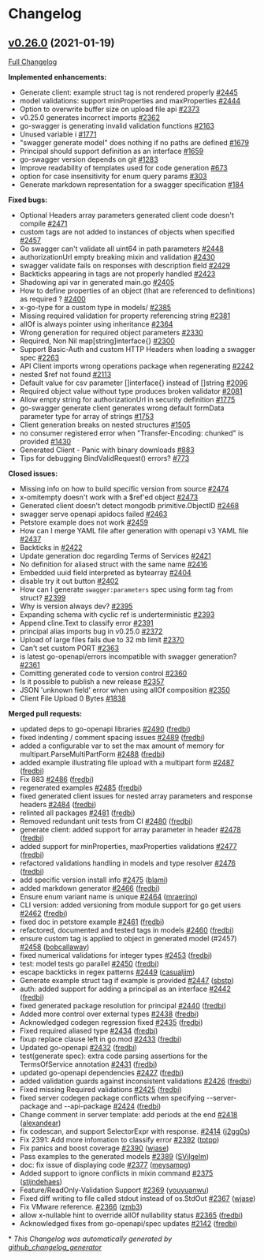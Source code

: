 # Changelog

## [v0.26.0](https://github.com/protodev-site/go-swagger/tree/v0.26.0) (2021-01-19)

[Full Changelog](https://github.com/protodev-site/go-swagger/compare/v0.25.0...v0.26.0)

**Implemented enhancements:**

- Generate client: example struct tag is not rendered properly [\#2445](https://github.com/protodev-site/go-swagger/issues/2445)
- model validations: support minProperties and maxProperties [\#2444](https://github.com/protodev-site/go-swagger/issues/2444)
- Option to overwrite buffer size on upload file api  [\#2373](https://github.com/protodev-site/go-swagger/issues/2373)
- v0.25.0 generates incorrect imports [\#2362](https://github.com/protodev-site/go-swagger/issues/2362)
- go-swagger is generating invalid validation functions [\#2163](https://github.com/protodev-site/go-swagger/issues/2163)
- Unused variable i [\#1771](https://github.com/protodev-site/go-swagger/issues/1771)
- "swagger generate model" does nothing if no paths are defined [\#1679](https://github.com/protodev-site/go-swagger/issues/1679)
- Principal should support definition as an interface [\#1659](https://github.com/protodev-site/go-swagger/issues/1659)
- go-swagger version depends on git [\#1283](https://github.com/protodev-site/go-swagger/issues/1283)
- Improve readability of templates used for code generation [\#673](https://github.com/protodev-site/go-swagger/issues/673)
- option for case insensitivity for enum query params [\#303](https://github.com/protodev-site/go-swagger/issues/303)
- Generate markdown representation for a swagger specification [\#184](https://github.com/protodev-site/go-swagger/issues/184)

**Fixed bugs:**

- Optional Headers array parameters generated client code doesn't compile [\#2471](https://github.com/protodev-site/go-swagger/issues/2471)
- custom tags are not added to instances of objects when specified [\#2457](https://github.com/protodev-site/go-swagger/issues/2457)
- Go swagger can't validate all uint64 in path parameters [\#2448](https://github.com/protodev-site/go-swagger/issues/2448)
- authorizationUrl empty breaking mixin and validation [\#2430](https://github.com/protodev-site/go-swagger/issues/2430)
- swagger validate fails on responses with description field [\#2429](https://github.com/protodev-site/go-swagger/issues/2429)
- Backticks appearing in tags are not properly handled [\#2423](https://github.com/protodev-site/go-swagger/issues/2423)
- Shadowing api var in generated main.go [\#2405](https://github.com/protodev-site/go-swagger/issues/2405)
- How to define properties of an object \(that are referenced to definitions\) as required ? [\#2400](https://github.com/protodev-site/go-swagger/issues/2400)
- x-go-type for a custom type in models/ [\#2385](https://github.com/protodev-site/go-swagger/issues/2385)
- Missing required validation for property referencing string [\#2381](https://github.com/protodev-site/go-swagger/issues/2381)
- allOf is always pointer using inheritance [\#2364](https://github.com/protodev-site/go-swagger/issues/2364)
- Wrong generation for required object parameters [\#2330](https://github.com/protodev-site/go-swagger/issues/2330)
- Required, Non Nil map\[string\]interface{} [\#2300](https://github.com/protodev-site/go-swagger/issues/2300)
- Support Basic-Auth and custom HTTP Headers when loading a swagger spec [\#2263](https://github.com/protodev-site/go-swagger/issues/2263)
- API Client imports wrong operations package when regenerating [\#2242](https://github.com/protodev-site/go-swagger/issues/2242)
- nested  $ref not found [\#2113](https://github.com/protodev-site/go-swagger/issues/2113)
- Default value for csv parameter \[\]interface{} instead of \[\]string [\#2096](https://github.com/protodev-site/go-swagger/issues/2096)
- Required object value without type produces broken validator [\#2081](https://github.com/protodev-site/go-swagger/issues/2081)
- Allow empty string for authorizationUrl in security definition [\#1775](https://github.com/protodev-site/go-swagger/issues/1775)
- go-swagger generate client generates wrong default formData parameter type for array of strings [\#1753](https://github.com/protodev-site/go-swagger/issues/1753)
- Client generation breaks on nested structures [\#1505](https://github.com/protodev-site/go-swagger/issues/1505)
- no consumer registered error when "Transfer-Encoding: chunked" is provided [\#1430](https://github.com/protodev-site/go-swagger/issues/1430)
- Generated Client - Panic with binary downloads [\#883](https://github.com/protodev-site/go-swagger/issues/883)
- Tips for debugging BindValidRequest\(\) errors? [\#773](https://github.com/protodev-site/go-swagger/issues/773)

**Closed issues:**

- Missing info on how to build specific version from source [\#2474](https://github.com/protodev-site/go-swagger/issues/2474)
- x-omitempty doesn't work with a $ref'ed object [\#2473](https://github.com/protodev-site/go-swagger/issues/2473)
- Generated client doesn't detect mongodb primitive.ObjectID [\#2468](https://github.com/protodev-site/go-swagger/issues/2468)
- swagger serve openapi apidocs failed [\#2463](https://github.com/protodev-site/go-swagger/issues/2463)
- Petstore example does not work [\#2459](https://github.com/protodev-site/go-swagger/issues/2459)
- How can I merge YAML file after generation with openapi v3 YAML file [\#2437](https://github.com/protodev-site/go-swagger/issues/2437)
- Backticks in  [\#2422](https://github.com/protodev-site/go-swagger/issues/2422)
- Update generation doc regarding Terms of Services [\#2421](https://github.com/protodev-site/go-swagger/issues/2421)
- No definition for aliased struct with the same name [\#2416](https://github.com/protodev-site/go-swagger/issues/2416)
- Embedded uuid field interpreted as bytearray [\#2404](https://github.com/protodev-site/go-swagger/issues/2404)
- disable try it out button [\#2402](https://github.com/protodev-site/go-swagger/issues/2402)
- How can I generate `swagger:parameters` spec using form tag from struct? [\#2399](https://github.com/protodev-site/go-swagger/issues/2399)
- Why is version always dev? [\#2395](https://github.com/protodev-site/go-swagger/issues/2395)
- Expanding schema with cyclic ref is underterministic [\#2393](https://github.com/protodev-site/go-swagger/issues/2393)
- Append cline.Text  to classify error [\#2391](https://github.com/protodev-site/go-swagger/issues/2391)
- principal alias imports bug in v0.25.0 [\#2372](https://github.com/protodev-site/go-swagger/issues/2372)
- Upload of large files fails due to 32 mb limit [\#2370](https://github.com/protodev-site/go-swagger/issues/2370)
- Can't set custom PORT [\#2363](https://github.com/protodev-site/go-swagger/issues/2363)
- is latest go-openapi/errors incompatible with swagger generation? [\#2361](https://github.com/protodev-site/go-swagger/issues/2361)
- Comitting generated code to version control [\#2360](https://github.com/protodev-site/go-swagger/issues/2360)
- Is it possible to publish a new release [\#2357](https://github.com/protodev-site/go-swagger/issues/2357)
- JSON 'unknown field' error when using allOf composition [\#2350](https://github.com/protodev-site/go-swagger/issues/2350)
- Client File Upload 0 Bytes [\#1838](https://github.com/protodev-site/go-swagger/issues/1838)

**Merged pull requests:**

- updated deps to go-openapi libraries [\#2490](https://github.com/protodev-site/go-swagger/pull/2490) ([fredbi](https://github.com/fredbi))
- fixed indenting / comment spacing issues [\#2489](https://github.com/protodev-site/go-swagger/pull/2489) ([fredbi](https://github.com/fredbi))
- added a configurable var to set the max amount of memory for multipart.ParseMultiPartForm [\#2488](https://github.com/protodev-site/go-swagger/pull/2488) ([fredbi](https://github.com/fredbi))
- added example illustrating file upload with a multipart form [\#2487](https://github.com/protodev-site/go-swagger/pull/2487) ([fredbi](https://github.com/fredbi))
- Fix 883 [\#2486](https://github.com/protodev-site/go-swagger/pull/2486) ([fredbi](https://github.com/fredbi))
- regenerated examples [\#2485](https://github.com/protodev-site/go-swagger/pull/2485) ([fredbi](https://github.com/fredbi))
- fixed generated client issues for nested array parameters and response headers [\#2484](https://github.com/protodev-site/go-swagger/pull/2484) ([fredbi](https://github.com/fredbi))
- relinted all packages [\#2481](https://github.com/protodev-site/go-swagger/pull/2481) ([fredbi](https://github.com/fredbi))
- Removed redundant unit tests from CI [\#2480](https://github.com/protodev-site/go-swagger/pull/2480) ([fredbi](https://github.com/fredbi))
- generate client: added support for array parameter in header [\#2478](https://github.com/protodev-site/go-swagger/pull/2478) ([fredbi](https://github.com/fredbi))
- added support for minProperties, maxProperties validations [\#2477](https://github.com/protodev-site/go-swagger/pull/2477) ([fredbi](https://github.com/fredbi))
- refactored validations handling in models and type resolver [\#2476](https://github.com/protodev-site/go-swagger/pull/2476) ([fredbi](https://github.com/fredbi))
- add specific version install info [\#2475](https://github.com/protodev-site/go-swagger/pull/2475) ([blami](https://github.com/blami))
- added markdown generator [\#2466](https://github.com/protodev-site/go-swagger/pull/2466) ([fredbi](https://github.com/fredbi))
- Ensure enum variant name is unique [\#2464](https://github.com/protodev-site/go-swagger/pull/2464) ([mraerino](https://github.com/mraerino))
- CLI version: added versioning from module support for go get users [\#2462](https://github.com/protodev-site/go-swagger/pull/2462) ([fredbi](https://github.com/fredbi))
- fixed doc in petstore example [\#2461](https://github.com/protodev-site/go-swagger/pull/2461) ([fredbi](https://github.com/fredbi))
- refactored, documented and tested tags in models [\#2460](https://github.com/protodev-site/go-swagger/pull/2460) ([fredbi](https://github.com/fredbi))
- ensure custom tag is applied to object in generated model \(\#2457\) [\#2458](https://github.com/protodev-site/go-swagger/pull/2458) ([bobcallaway](https://github.com/bobcallaway))
- fixed numerical validations for integer types [\#2453](https://github.com/protodev-site/go-swagger/pull/2453) ([fredbi](https://github.com/fredbi))
- test: model tests go parallel [\#2450](https://github.com/protodev-site/go-swagger/pull/2450) ([fredbi](https://github.com/fredbi))
- escape backticks in regex patterns [\#2449](https://github.com/protodev-site/go-swagger/pull/2449) ([casualjim](https://github.com/casualjim))
- Generate example struct tag if example is provided [\#2447](https://github.com/protodev-site/go-swagger/pull/2447) ([sbstp](https://github.com/sbstp))
- auth: added support for adding a principal as an interface  [\#2442](https://github.com/protodev-site/go-swagger/pull/2442) ([fredbi](https://github.com/fredbi))
- fixed generated package resolution for principal [\#2440](https://github.com/protodev-site/go-swagger/pull/2440) ([fredbi](https://github.com/fredbi))
- Added more control over external types [\#2438](https://github.com/protodev-site/go-swagger/pull/2438) ([fredbi](https://github.com/fredbi))
- Acknowledged codegen regression fixed [\#2435](https://github.com/protodev-site/go-swagger/pull/2435) ([fredbi](https://github.com/fredbi))
- Fixed required aliased type [\#2434](https://github.com/protodev-site/go-swagger/pull/2434) ([fredbi](https://github.com/fredbi))
- fixup replace clause left in go.mod [\#2433](https://github.com/protodev-site/go-swagger/pull/2433) ([fredbi](https://github.com/fredbi))
- Updated go-openapi [\#2432](https://github.com/protodev-site/go-swagger/pull/2432) ([fredbi](https://github.com/fredbi))
- test\(generate spec\): extra code parsing assertions for the TermsOfService annotation [\#2431](https://github.com/protodev-site/go-swagger/pull/2431) ([fredbi](https://github.com/fredbi))
- updated go-openapi dependencies [\#2427](https://github.com/protodev-site/go-swagger/pull/2427) ([fredbi](https://github.com/fredbi))
- added validation guards against inconsistent validations [\#2426](https://github.com/protodev-site/go-swagger/pull/2426) ([fredbi](https://github.com/fredbi))
- Fixed missing Required validations [\#2425](https://github.com/protodev-site/go-swagger/pull/2425) ([fredbi](https://github.com/fredbi))
- fixed server codegen package conflicts when specifying --server-package and --api-package [\#2424](https://github.com/protodev-site/go-swagger/pull/2424) ([fredbi](https://github.com/fredbi))
- Change comment in server template: add periods at the end [\#2418](https://github.com/protodev-site/go-swagger/pull/2418) ([alexandear](https://github.com/alexandear))
- fix codescan, and support SelectorExpr with response. [\#2414](https://github.com/protodev-site/go-swagger/pull/2414) ([j2gg0s](https://github.com/j2gg0s))
- Fix 2391: Add more infomation to classify error [\#2392](https://github.com/protodev-site/go-swagger/pull/2392) ([tptpp](https://github.com/tptpp))
- Fix panics and boost coverage [\#2390](https://github.com/protodev-site/go-swagger/pull/2390) ([wjase](https://github.com/wjase))
- Pass examples to the generated models [\#2389](https://github.com/protodev-site/go-swagger/pull/2389) ([SVilgelm](https://github.com/SVilgelm))
- doc: fix issue of displaying code [\#2377](https://github.com/protodev-site/go-swagger/pull/2377) ([meysampg](https://github.com/meysampg))
- Added support to ignore conflicts in mixin command [\#2375](https://github.com/protodev-site/go-swagger/pull/2375) ([stijndehaes](https://github.com/stijndehaes))
- Feature/ReadOnly-Validation Support [\#2369](https://github.com/protodev-site/go-swagger/pull/2369) ([youyuanwu](https://github.com/youyuanwu))
- Fixed diff writing to file called stdout instead of os.StdOut [\#2367](https://github.com/protodev-site/go-swagger/pull/2367) ([wjase](https://github.com/wjase))
- Fix VMware reference. [\#2366](https://github.com/protodev-site/go-swagger/pull/2366) ([zmb3](https://github.com/zmb3))
- allow x-nullable hint to override allOf nullability status [\#2365](https://github.com/protodev-site/go-swagger/pull/2365) ([fredbi](https://github.com/fredbi))
- Acknowledged fixes from go-openapi/spec updates [\#2142](https://github.com/protodev-site/go-swagger/pull/2142) ([fredbi](https://github.com/fredbi))



\* *This Changelog was automatically generated by [github_changelog_generator](https://github.com/github-changelog-generator/github-changelog-generator)*
